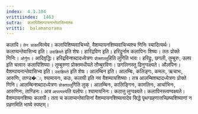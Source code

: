```yaml
---
index:  4.3.104
vrittiindex:  1463
sutra:  कलापिवैशम्पायनान्तेवासिभ्यश्च
vritti:  balamanorama 
---
```


कलापि। `तेन प्राक्त`मित्येव। कलापिशिष्यवाचिभ्यो, वैशम्पायनशिष्यवाचिभ्यश्च णिनिः स्यादित्यर्थः। कलाप्यन्तेवासिभ्य इति। `उदाह्रियते` इति शेषः। हारिद्रविण इति। हरिद्रुर्नाम कलापिनः शिष्यः। ततः प्रोक्ते णिनिः। `ओर्गुणः`। आदिवृद्धिः। हरिद्रविन्शब्दादध्येत्रणः `प्रोक्ताल्लु`हिति लुगिति भावः। हरिद्रुः, छगली, तुम्बुरुः, उलप इति चत्वारः कलापिशिष्याः। तुम्बुरुणा प्रोक्तमधीयते तौम्बुरविणः। छगलिनस्तु ढिनुग्वक्ष्यते। औलपिनः। वैशम्पायनान्तेवासिभ्य इति। `उदाह्रियते` इति शेषः। आलम्बिन इति। आलम्बिः, कलिङ्गः, कमलः, ऋचाभः, आरुणिः, ताण्ड�ः, श्यामायनः, कठः, कलापी इति नव वैशम्पायशिष्याः। तत्र आलम्बिशब्दादध्येत्रणः प्रोक्ते णिनि। आलम्बिन्शब्दादध्येत्रणः `प्रोक्ताल्लु`गिति लुक्। आलम्बिनः, कालिङ्गिनः, कामलिनः, आर्चाभिनः, आरुणिनः, ताण्डिनः। अत्र `आपत्यस्ये`ति यलोपः। श्यामायनिनः। कठात्तु लुग्वक्ष्यते। कलापिनस्त्वण्वक्ष्यते। वैशम्पायनशिष्यः कलापी। तता च कलाप्यन्तेवासिनां वैशम्पायनशिष्यत्वादेव सिद्धे पृथग्ग्रहणात्तच्छिष्यशिष्याणां न ग्रहणमिति भाष्ये स्पष्टम्। 

